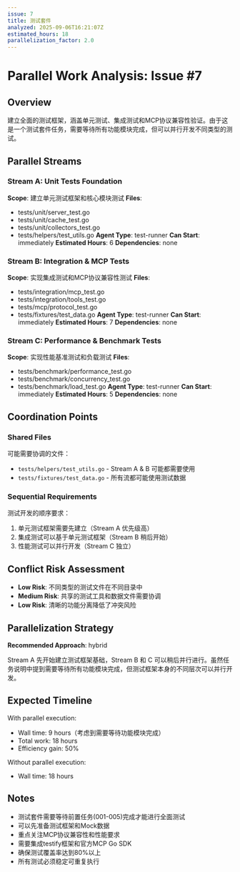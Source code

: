 ```yaml
---
issue: 7
title: 测试套件
analyzed: 2025-09-06T16:21:07Z
estimated_hours: 18
parallelization_factor: 2.0
---
```


# Parallel Work Analysis: Issue #7

## Overview
建立全面的测试框架，涵盖单元测试、集成测试和MCP协议兼容性验证。由于这是一个测试套件任务，需要等待所有功能模块完成，但可以并行开发不同类型的测试。

## Parallel Streams

### Stream A: Unit Tests Foundation
**Scope**: 建立单元测试框架和核心模块测试
**Files**:
- tests/unit/server_test.go
- tests/unit/cache_test.go
- tests/unit/collectors_test.go
- tests/helpers/test_utils.go
**Agent Type**: test-runner
**Can Start**: immediately
**Estimated Hours**: 6
**Dependencies**: none

### Stream B: Integration & MCP Tests
**Scope**: 实现集成测试和MCP协议兼容性测试
**Files**:
- tests/integration/mcp_test.go
- tests/integration/tools_test.go
- tests/mcp/protocol_test.go
- tests/fixtures/test_data.go
**Agent Type**: test-runner
**Can Start**: immediately
**Estimated Hours**: 7
**Dependencies**: none

### Stream C: Performance & Benchmark Tests
**Scope**: 实现性能基准测试和负载测试
**Files**:
- tests/benchmark/performance_test.go
- tests/benchmark/concurrency_test.go
- tests/benchmark/load_test.go
**Agent Type**: test-runner
**Can Start**: immediately
**Estimated Hours**: 5
**Dependencies**: none

## Coordination Points

### Shared Files
可能需要协调的文件：
- `tests/helpers/test_utils.go` - Stream A & B 可能都需要使用
- `tests/fixtures/test_data.go` - 所有流都可能使用测试数据

### Sequential Requirements
测试开发的顺序要求：
1. 单元测试框架需要先建立（Stream A 优先级高）
2. 集成测试可以基于单元测试框架（Stream B 稍后开始）
3. 性能测试可以并行开发（Stream C 独立）

## Conflict Risk Assessment
- **Low Risk**: 不同类型的测试文件在不同目录中
- **Medium Risk**: 共享的测试工具和数据文件需要协调
- **Low Risk**: 清晰的功能分离降低了冲突风险

## Parallelization Strategy

**Recommended Approach**: hybrid

Stream A 先开始建立测试框架基础，Stream B 和 C 可以稍后并行进行。虽然任务说明中提到需要等待所有功能模块完成，但测试框架本身的不同层次可以并行开发。

## Expected Timeline

With parallel execution:
- Wall time: 9 hours（考虑到需要等待功能模块完成）
- Total work: 18 hours
- Efficiency gain: 50%

Without parallel execution:
- Wall time: 18 hours

## Notes
- 测试套件需要等待前置任务(001-005)完成才能进行全面测试
- 可以先准备测试框架和Mock数据
- 重点关注MCP协议兼容性和性能要求
- 需要集成testify框架和官方MCP Go SDK
- 确保测试覆盖率达到80%以上
- 所有测试必须稳定可重复执行